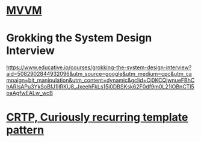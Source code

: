 # [MVVM](https://docs.microsoft.com/en-us/xamarin/xamarin-forms/enterprise-application-patterns/mvvm)

# Grokking the System Design Interview
https://www.educative.io/courses/grokking-the-system-design-interview?aid=5082902844932096&utm_source=google&utm_medium=cpc&utm_campaign=bit_manipulation&utm_content=dynamic&gclid=Cj0KCQjwnueFBhChARIsAPu3YkSoBfJ1lIRKU8_JxeehFkLs15i0DBSKsk62F0df9m0L21IOBnCTl5oaAgfwEALw_wcB

# [CRTP, Curiously recurring template pattern](https://en.wikipedia.org/wiki/Curiously_recurring_template_pattern)
